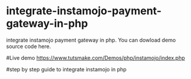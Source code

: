 # integrate-instamojo-payment-gateway-in-php
integrate instamojo payment gateway in php. You can dowload demo source code here.

#Live demo
https://www.tutsmake.com/Demos/php/instamojo/index.php

#step by step guide to integrate instamojo in php

